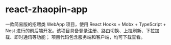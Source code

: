 # react-zhaopin-app
一款简易版的招聘类 WebApp 项目，使用 React Hooks + Mobx + TypeScript + Nest 进行的前后端开发。该项目具备登录注册、路由切换、上拉刷新、下拉加载、即时通讯等功能； 项目代码包含服务端和客户端，均可下载查看。
